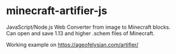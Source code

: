 # minecraft-artifier-js
JavaScript/Node.js Web Converter from image to Minecraft blocks.<br>
Can open and save 1.13 and higher .schem files of Minecraft.

Working example on https://ageofelysian.com/artifier/
